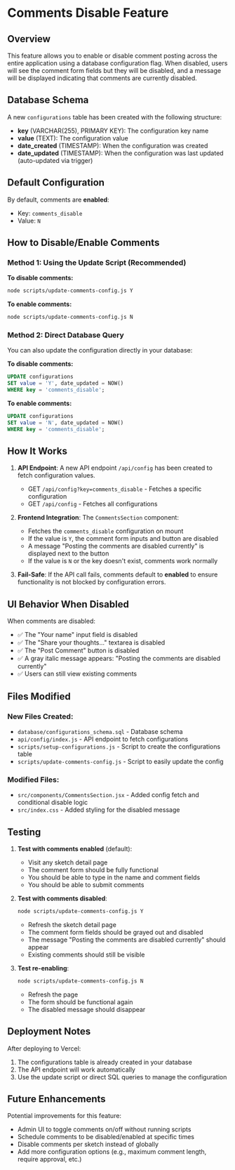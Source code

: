 # Comments Disable Feature

## Overview
This feature allows you to enable or disable comment posting across the entire application using a database configuration flag. When disabled, users will see the comment form fields but they will be disabled, and a message will be displayed indicating that comments are currently disabled.

## Database Schema
A new `configurations` table has been created with the following structure:
- **key** (VARCHAR(255), PRIMARY KEY): The configuration key name
- **value** (TEXT): The configuration value
- **date_created** (TIMESTAMP): When the configuration was created
- **date_updated** (TIMESTAMP): When the configuration was last updated (auto-updated via trigger)

## Default Configuration
By default, comments are **enabled**:
- Key: `comments_disable`
- Value: `N`

## How to Disable/Enable Comments

### Method 1: Using the Update Script (Recommended)

**To disable comments:**
```bash
node scripts/update-comments-config.js Y
```

**To enable comments:**
```bash
node scripts/update-comments-config.js N
```

### Method 2: Direct Database Query

You can also update the configuration directly in your database:

**To disable comments:**
```sql
UPDATE configurations 
SET value = 'Y', date_updated = NOW() 
WHERE key = 'comments_disable';
```

**To enable comments:**
```sql
UPDATE configurations 
SET value = 'N', date_updated = NOW() 
WHERE key = 'comments_disable';
```

## How It Works

1. **API Endpoint**: A new API endpoint `/api/config` has been created to fetch configuration values.
   - GET `/api/config?key=comments_disable` - Fetches a specific configuration
   - GET `/api/config` - Fetches all configurations

2. **Frontend Integration**: The `CommentsSection` component:
   - Fetches the `comments_disable` configuration on mount
   - If the value is `Y`, the comment form inputs and button are disabled
   - A message "Posting the comments are disabled currently" is displayed next to the button
   - If the value is `N` or the key doesn't exist, comments work normally

3. **Fail-Safe**: If the API call fails, comments default to **enabled** to ensure functionality is not blocked by configuration errors.

## UI Behavior When Disabled

When comments are disabled:
- ✅ The "Your name" input field is disabled
- ✅ The "Share your thoughts..." textarea is disabled
- ✅ The "Post Comment" button is disabled
- ✅ A gray italic message appears: "Posting the comments are disabled currently"
- ✅ Users can still view existing comments

## Files Modified

### New Files Created:
- `database/configurations_schema.sql` - Database schema
- `api/config/index.js` - API endpoint to fetch configurations
- `scripts/setup-configurations.js` - Script to create the configurations table
- `scripts/update-comments-config.js` - Script to easily update the config

### Modified Files:
- `src/components/CommentsSection.jsx` - Added config fetch and conditional disable logic
- `src/index.css` - Added styling for the disabled message

## Testing

1. **Test with comments enabled** (default):
   - Visit any sketch detail page
   - The comment form should be fully functional
   - You should be able to type in the name and comment fields
   - You should be able to submit comments

2. **Test with comments disabled**:
   ```bash
   node scripts/update-comments-config.js Y
   ```
   - Refresh the sketch detail page
   - The comment form fields should be grayed out and disabled
   - The message "Posting the comments are disabled currently" should appear
   - Existing comments should still be visible

3. **Test re-enabling**:
   ```bash
   node scripts/update-comments-config.js N
   ```
   - Refresh the page
   - The form should be functional again
   - The disabled message should disappear

## Deployment Notes

After deploying to Vercel:
1. The configurations table is already created in your database
2. The API endpoint will work automatically
3. Use the update script or direct SQL queries to manage the configuration

## Future Enhancements

Potential improvements for this feature:
- Admin UI to toggle comments on/off without running scripts
- Schedule comments to be disabled/enabled at specific times
- Disable comments per sketch instead of globally
- Add more configuration options (e.g., maximum comment length, require approval, etc.)
